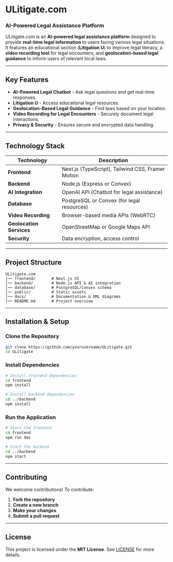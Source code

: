 # ULitigate.com

### **AI-Powered Legal Assistance Platform**

ULitigate.com is an **AI-powered legal assistance platform** designed to provide **real-time legal information** to users facing various legal situations. It features an educational section (**Litigation U**) to improve legal literacy, a **video recording tool** for legal encounters, and **geolocation-based legal guidance** to inform users of relevant local laws.

---

## **Key Features**

- **AI-Powered Legal Chatbot** - Ask legal questions and get real-time responses.
- **Litigation U** - Access educational legal resources.
- **Geolocation-Based Legal Guidance** - Find laws based on your location.
- **Video Recording for Legal Encounters** - Securely document legal interactions.
- **Privacy & Security** - Ensures secure and encrypted data handling.

---

## **Technology Stack**

| Technology | Description |
|------------|-------------|
| **Frontend** | Next.js (TypeScript), Tailwind CSS, Framer Motion |
| **Backend** | Node.js (Express or Convex) |
| **AI Integration** | OpenAI API (Chatbot for legal assistance) |
| **Database** | PostgreSQL or Convex (for legal resources) |
| **Video Recording** | Browser-based media APIs (WebRTC) |
| **Geolocation Services** | OpenStreetMap or Google Maps API |
| **Security** | Data encryption, access control |

---

## **Project Structure**

```
ULitigate.com
│── frontend/       # Next.js UI
│── backend/        # Node.js API & AI integration
│── database/       # PostgreSQL/Convex schema
│── public/         # Static assets
│── docs/           # Documentation & UML diagrams
│── README.md       # Project overview
```

---

## **Installation & Setup**

### **Clone the Repository**
```sh
git clone https://github.com/yourusername/ULitigate.git
cd ULitigate
```

### **Install Dependencies**
```sh
# Install frontend dependencies
cd frontend
npm install

# Install backend dependencies
cd ../backend
npm install
```

### **Run the Application**
```sh
# Start the frontend
cd frontend
npm run dev

# Start the backend
cd ../backend
npm start
```

---

## **Contributing**

We welcome contributions! To contribute:
1. **Fork the repository**
2. **Create a new branch**
3. **Make your changes**
4. **Submit a pull request**

---

## **License**

This project is licensed under the **MIT License**. See [LICENSE](LICENSE) for more details.
